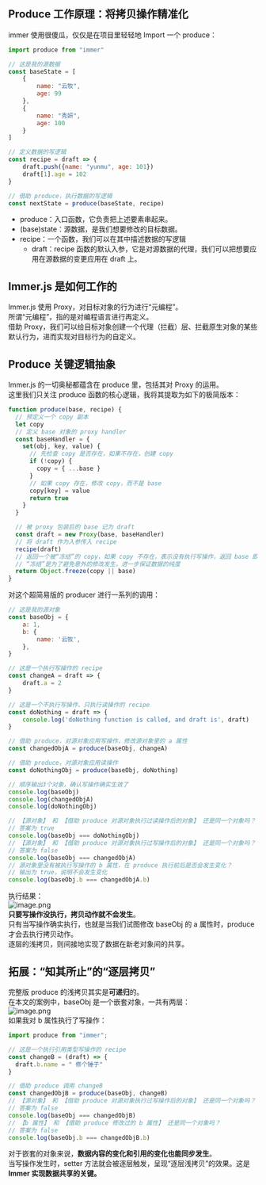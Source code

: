 ## Produce 工作原理：将拷贝操作精准化
immer 使用很傻瓜，仅仅是在项目里轻轻地 Import 一个 produce：
```javascript
import produce from "immer"

// 这是我的源数据
const baseState = [
    {
        name: "云牧",
        age: 99
    },
    {
        name: "秀妍",
        age: 100
    }
]

// 定义数据的写逻辑
const recipe = draft => {
    draft.push({name: "yunmu", age: 101})
    draft[1].age = 102
}

// 借助 produce，执行数据的写逻辑
const nextState = produce(baseState, recipe)
```

- produce：入口函数，它负责把上述要素串起来。
- (base)state：源数据，是我们想要修改的目标数据。
- recipe：一个函数，我们可以在其中描述数据的写逻辑
   - draft：recipe 函数的默认入参，它是对源数据的代理，我们可以把想要应用在源数据的变更应用在 draft 上。

## Immer.js 是如何工作的
Immer.js 使用 Proxy，对目标对象的行为进行“元编程”。<br />所谓“元编程”，指的是对编程语言进行再定义。<br />借助 Proxy，我们可以给目标对象创建一个代理（拦截）层、拦截原生对象的某些默认行为，进而实现对目标行为的自定义。


## Produce 关键逻辑抽象
Immer.js 的一切奥秘都蕴含在 produce 里，包括其对 Proxy 的运用。<br />这里我们只关注 produce 函数的核心逻辑，我将其提取为如下的极简版本：
```javascript
function produce(base, recipe) {
  // 预定义一个 copy 副本
  let copy
  // 定义 base 对象的 proxy handler
  const baseHandler = {
    set(obj, key, value) {
      // 先检查 copy 是否存在，如果不存在，创建 copy
      if (!copy) {
        copy = { ...base }
      }
      // 如果 copy 存在，修改 copy，而不是 base
      copy[key] = value
      return true
    }
  }

  // 被 proxy 包装后的 base 记为 draft
  const draft = new Proxy(base, baseHandler)
  // 将 draft 作为入参传入 recipe
  recipe(draft)
  // 返回一个被“冻结”的 copy，如果 copy 不存在，表示没有执行写操作，返回 base 即可
  // “冻结”是为了避免意外的修改发生，进一步保证数据的纯度
  return Object.freeze(copy || base)
}
```
对这个超简易版的 producer 进行一系列的调用：
```javascript
// 这是我的源对象
const baseObj = {
	a: 1,
	b: {
		name: '云牧',
	},
}

// 这是一个执行写操作的 recipe
const changeA = draft => {
	draft.a = 2
}

// 这是一个不执行写操作、只执行读操作的 recipe
const doNothing = draft => {
	console.log('doNothing function is called, and draft is', draft)
}

// 借助 produce，对源对象应用写操作，修改源对象里的 a 属性
const changedObjA = produce(baseObj, changeA)

// 借助 produce，对源对象应用读操作
const doNothingObj = produce(baseObj, doNothing)

// 顺序输出3个对象，确认写操作确实生效了
console.log(baseObj)
console.log(changedObjA)
console.log(doNothingObj)

// 【源对象】 和 【借助 produce 对源对象执行过读操作后的对象】 还是同一个对象吗？
// 答案为 true
console.log(baseObj === doNothingObj)
// 【源对象】 和 【借助 produce 对源对象执行过写操作后的对象】 还是同一个对象吗？
// 答案为 false
console.log(baseObj === changedObjA)
// 源对象里没有被执行写操作的 b 属性，在 produce 执行前后是否会发生变化？
// 输出为 true，说明不会发生变化
console.log(baseObj.b === changedObjA.b)
```
执行结果：<br />![image.png](https://cdn.nlark.com/yuque/0/2023/png/21596389/1690471122552-4232ff3c-13df-482e-afaf-641402cdeb1e.png#averageHue=%23414346&clientId=ub9c22269-0089-4&from=paste&height=186&id=ucfb2fa0a&originHeight=372&originWidth=1578&originalType=binary&ratio=2&rotation=0&showTitle=false&size=52586&status=done&style=none&taskId=uf72fafc6-ec5d-4e43-98c9-7f26a304066&title=&width=789)<br />**只要写操作没执行，拷贝动作就不会发生**。<br />只有当写操作确实执行，也就是当我们试图修改 baseObj 的 a 属性时，produce 才会去执行拷贝动作。<br />逐层的浅拷贝，则间接地实现了数据在新老对象间的共享。

## 拓展：“知其所止”的“逐层拷贝”
完整版 produce 的浅拷贝其实是**可递归**的。<br />在本文的案例中，baseObj 是一个嵌套对象，一共有两层：<br />![image.png](https://cdn.nlark.com/yuque/0/2023/png/21596389/1690471681482-6ba951a0-7ecc-4ffd-89a7-308b4ecd924c.png#averageHue=%23242528&clientId=ub9c22269-0089-4&from=paste&height=108&id=uf7df18b2&originHeight=216&originWidth=440&originalType=binary&ratio=2&rotation=0&showTitle=false&size=21158&status=done&style=none&taskId=ua025a787-e9d1-4406-8fd5-1b79d6833fc&title=&width=220)<br />如果我对 b 属性执行了写操作：
```javascript
import produce from "immer";

// 这是一个执行引用类型写操作的 recipe
const changeB = (draft) => {
  draft.b.name = " 修个锤子"
}

// 借助 produce 调用 changeB
const changedObjB = produce(baseObj, changeB)
// 【源对象】 和 【借助 produce 对源对象执行过写操作后的对象】 还是同一个对象吗？
// 答案为 false
console.log(baseObj === changedObjB)
// 【b 属性】 和 【借助 produce 修改过的 b 属性】 还是同一个对象吗？
// 答案为 false
console.log(baseObj.b === changedObjB.b)
```
对于嵌套的对象来说，**数据内容的变化和引用的变化也能同步发生**。<br />当写操作发生时，setter 方法就会被逐层触发，呈现“逐层浅拷贝”的效果。这是 **Immer 实现数据共享的关键。**
